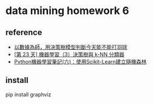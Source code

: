 # data mining homework 6 
## reference
* [以數據為師，用決策樹模型判斷今天能不能打羽球](https://medium.com/starbugs/decision-tree-can-i-play-badminton-today-1a39cc03850b)
* [[第 23 天] 機器學習（3）決策樹與 k-NN 分類器](https://ithelp.ithome.com.tw/articles/10187191)
* [Python機器學習筆記(六)：使用Scikit-Learn建立隨機森林](https://yanwei-liu.medium.com/python%E6%A9%9F%E5%99%A8%E5%AD%B8%E7%BF%92%E7%AD%86%E8%A8%98-%E5%85%AD-%E4%BD%BF%E7%94%A8scikit-learn%E5%BB%BA%E7%AB%8B%E9%9A%A8%E6%A9%9F%E6%A3%AE%E6%9E%97-af13a493f36d)


## install
pip install graphviz